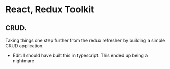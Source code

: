 # React, Redux Toolkit
## CRUD.

Taking things one step further from the redux refresher by building a simple CRUD application.

* Edit: I should have built this in typescript. This ended up being a nightmare 